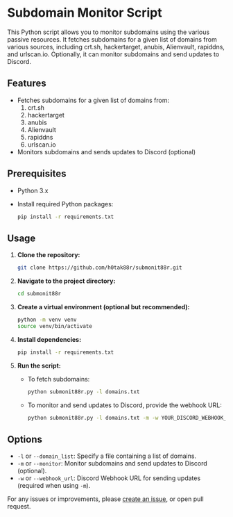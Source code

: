 # Subdomain Monitor Script

This Python script allows you to monitor subdomains using the various passive resources. It fetches subdomains for a given list of domains from various sources, including crt.sh, hackertarget, anubis, Alienvault, rapiddns, and urlscan.io. Optionally, it can monitor subdomains and send updates to Discord.

## Features

- Fetches subdomains for a given list of domains from:
    1. crt.sh
    2. hackertarget
    3. anubis
    4. Alienvault
    5. rapiddns
    6. urlscan.io
- Monitors subdomains and sends updates to Discord (optional)

## Prerequisites

- Python 3.x
- Install required Python packages:

  ```bash
  pip install -r requirements.txt
  ```

## Usage

1. **Clone the repository:**

   ```bash
   git clone https://github.com/h0tak88r/submonit88r.git
   ```

2. **Navigate to the project directory:**

   ```bash
   cd submonit88r
   ```

3. **Create a virtual environment (optional but recommended):**

   ```bash
   python -m venv venv
   source venv/bin/activate
   ```

4. **Install dependencies:**

   ```bash
   pip install -r requirements.txt
   ```

5. **Run the script:**

   - To fetch subdomains:

     ```bash
     python submonit88r.py -l domains.txt
     ```

   - To monitor and send updates to Discord, provide the webhook URL:

     ```bash
     python submonit88r.py -l domains.txt -m -w YOUR_DISCORD_WEBHOOK_URL
     ```

## Options

- `-l` or `--domain_list`: Specify a file containing a list of domains.
- `-m` or `--monitor`: Monitor subdomains and send updates to Discord (optional).
- `-w` or `--webhook_url`: Discord Webhook URL for sending updates (required when using `-m`).

For any issues or improvements, please [create an issue](https://github.com/h0tak88r/submonit88r/issues), or open pull request.
